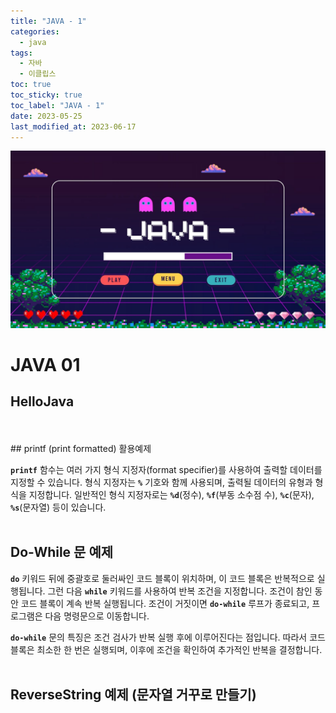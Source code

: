 ```yaml
---
title: "JAVA - 1"
categories:
  - java
tags:
  - 자바
  - 이클립스
toc: true
toc_sticky: true
toc_label: "JAVA - 1"
date: 2023-05-25
last_modified_at: 2023-06-17
---
```


![img](/images/java/java.jpg)

# JAVA 01

## HelloJava

<script src="https://gist.github.com/junyihong/582266b1bc38610ace60bb3a70223bb8.js"></script>
<br/>
<br/>
## printf (print formatted) 활용예제

<script src="https://gist.github.com/junyihong/2c27a840c1382895bb2128aa54383aea.js"></script>

**`printf`** 함수는 여러 가지 형식 지정자(format specifier)를 사용하여 출력할 데이터를 지정할 수 있습니다. 형식 지정자는 **`%`** 기호와 함께 사용되며, 출력될 데이터의 유형과 형식을 지정합니다. 일반적인 형식 지정자로는 **`%d`**(정수), **`%f`**(부동 소수점 수), **`%c`**(문자), **`%s`**(문자열) 등이 있습니다.
<br/>
<br/>

## Do-While 문 예제

<script src="https://gist.github.com/junyihong/c2c52fd64cd0a1318404dbb4e1f99115.js"></script>

**`do`** 키워드 뒤에 중괄호로 둘러싸인 코드 블록이 위치하며, 이 코드 블록은 반복적으로 실행됩니다. 그런 다음 **`while`** 키워드를 사용하여 반복 조건을 지정합니다. 조건이 참인 동안 코드 블록이 계속 반복 실행됩니다. 조건이 거짓이면 **`do-while`** 루프가 종료되고, 프로그램은 다음 명령문으로 이동합니다.

**`do-while`** 문의 특징은 조건 검사가 반복 실행 후에 이루어진다는 점입니다. 따라서 코드 블록은 최소한 한 번은 실행되며, 이후에 조건을 확인하여 추가적인 반복을 결정합니다.
<br/>
<br/>

## ReverseString 예제 (문자열 거꾸로 만들기)

<script src="https://gist.github.com/junyihong/f2e11b1dd43bec8976ed4cbcf9d11fd3.js"></script>
